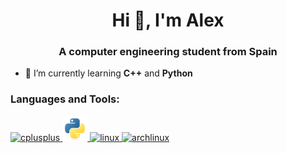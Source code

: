 <h1 align="center">Hi 👋, I'm Alex</h1>
<h3 align="center">A computer engineering student from Spain</h3>

- 🌱 I’m currently learning **C++** and **Python**



<h3 align="left">Languages and Tools:</h3>
<p align="left"> 
  <a href="https://www.w3schools.com/cpp/" target="_blank" rel="noreferrer"> <img src="https://upload.wikimedia.org/wikipedia/commons/1/18/ISO_C%2B%2B_Logo.svg" alt="cplusplus" width="40" height="40"/> </a>
  <a href="https://www.python.org" target="_blank" rel="noreferrer"> <img src="https://raw.githubusercontent.com/devicons/devicon/master/icons/python/python-original.svg" alt="python" width="40" height="40"/> </a>
  <a href="https://www.linux.org/" target="_blank" rel="noreferrer"> <img src="https://upload.wikimedia.org/wikipedia/commons/3/35/Tux.svg" alt="linux" width="40" height="40"/> </a> 
  <a href="https://archlinux.org/" target="_blank" rel="noreferrer"> <img src="https://cdn.iconscout.com/icon/free/png-512/archlinux-3521282-2944701.png?f=avif&w=512" alt="archlinux" width="40" height="40"/> </a>
</p>
